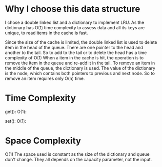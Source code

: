 # Why I choose this data structure
I chose a double linked list and a dictionary to implement LRU.
As the dictionary has O(1) time complexity to assess data and all its keys are unique, to read  items in the cache is fast.

Since the size of the cache is limited, the double linked list is used to delete item in the head
of the queue. There are one pointer to the head and another to the tail. So to add to the tail or
to delete the head has a time complexity of O(1)
When a item in the cache is hit, the operation is to remove the item in the queue and re-add it
in the tail. To remove an item in the middle of the queue, the dictionary is used. The value of the
dictionary is the node, which contains both pointers to previous and next node. 
So to remove an item requires only O(n) time.
# Time Complexity
get(): O(1):

set(): O(1):

# Space Complexity
O(1)
The space used is constant as the size of the dictionary and queue don't change. They all 
depends on the capacity parameter, not the input.
